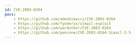 ```yaml
---
id: CVE-2003-0264
pocs:
    - https://github.com/adenkiewicz/CVE-2003-0264
    - https://github.com/fyoderxx/slmail-exploit
    - https://github.com/war4uthor/CVE-2003-0264
    - https://github.com/pwncone/CVE-2003-0264-SLmail-5.5
---
```

